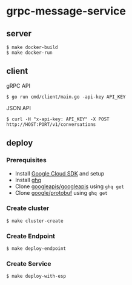# grpc-message-service

## server

```
$ make docker-build
$ make docker-run
```

## client

gRPC API

```
$ go run cmd/client/main.go -api-key API_KEY
```

JSON API

```
$ curl -H "x-api-key: API_KEY" -X POST http://HOST:PORT/v1/conversations
```

## deploy

### Prerequisites

- Install [Google Cloud SDK](https://cloud.google.com/sdk/) and setup
- Install [ghq](https://github.com/motemen/ghq)
- Clone [googleapis/googleapis](https://github.com/googleapis/googleapis) using `ghq get`
- Clone [google/protobuf](https://github.com/google/protobuf) using `ghq get`

### Create cluster

```
$ make cluster-create
```

### Create Endpoint

```
$ make deploy-endpoint
```

### Create Service

```
$ make deploy-with-esp
```
